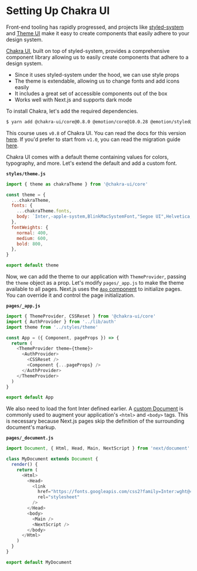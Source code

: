 # Setting Up Chakra UI

Front-end tooling has rapidly progressed, and projects like [styled-system](https://styled-system.com/) and [Theme UI](https://theme-ui.com/) make it easy
to create components that easily adhere to your design system.

[Chakra UI](https://chakra-ui.com/), built on top of styled-system, provides a comprehensive component library allowing us
to easily create components that adhere to a design system.

- Since it uses styled-system under the hood, we can use style props
- The theme is extendable, allowing us to change fonts and add icons easily
- It includes a great set of accessible components out of the box
- Works well with Next.js and supports dark mode

To install Chakra, let's add the required dependencies.

```bash
$ yarn add @chakra-ui/core@0.8.0 @emotion/core@10.0.28 @emotion/styled@10.0.27 emotion-theming@10.0.27
```

This course uses `v0.8` of Chakra UI. You can read the docs for this version [here](https://v0.chakra-ui.com/). If you'd prefer to start from `v1.0`, you can read the migration guide [here](https://chakra-ui.com/docs/migration).

Chakra UI comes with a default theme containing values for colors, typography, and more.
Let's extend the default and add a custom font.

**`styles/theme.js`**

```js
import { theme as chakraTheme } from '@chakra-ui/core'

const theme = {
  ...chakraTheme,
  fonts: {
    ...chakraTheme.fonts,
    body: `Inter,-apple-system,BlinkMacSystemFont,"Segoe UI",Helvetica,Arial,sans-serif,"Apple Color Emoji","Segoe UI Emoji","Segoe UI Symbol"`,
  },
  fontWeights: {
    normal: 400,
    medium: 600,
    bold: 800,
  },
}

export default theme
```

Now, we can add the theme to our application with `ThemeProvider`, passing the `theme` object as a prop.
Let's modify `pages/_app.js` to make the theme available to all pages.
Next.js uses the [`App` component](https://nextjs.org/docs/advanced-features/custom-app) to initialize pages. You can override it and control the page initialization.

**`pages/_app.js`**

```js
import { ThemeProvider, CSSReset } from '@chakra-ui/core'
import { AuthProvider } from '../lib/auth'
import theme from '../styles/theme'

const App = ({ Component, pageProps }) => {
  return (
    <ThemeProvider theme={theme}>
      <AuthProvider>
        <CSSReset />
        <Component {...pageProps} />
      </AuthProvider>
    </ThemeProvider>
  )
}

export default App
```

We also need to load the font Inter defined earlier. A [custom Document](https://nextjs.org/docs/advanced-features/custom-document) is commonly used to augment your application's `<html>` and `<body>` tags. This is necessary because Next.js pages skip the definition of the surrounding document's markup.

**`pages/_document.js`**

```js
import Document, { Html, Head, Main, NextScript } from 'next/document'

class MyDocument extends Document {
  render() {
    return (
      <Html>
        <Head>
          <link
            href="https://fonts.googleapis.com/css2?family=Inter:wght@400;600;700&display=swap"
            rel="stylesheet"
          />
        </Head>
        <body>
          <Main />
          <NextScript />
        </body>
      </Html>
    )
  }
}

export default MyDocument
```
